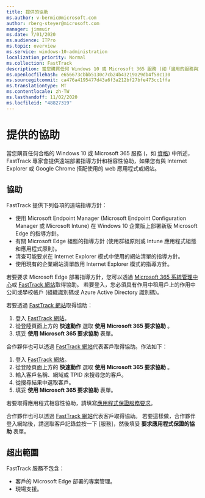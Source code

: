 ```yaml
---
title: 提供的協助
ms.author: v-bermic@microsoft.com
author: rberg-steyer@microsoft.com
manager: jimmuir
ms.date: 7/01/2020
ms.audience: ITPro
ms.topic: overview
ms.service: windows-10-administration
localization_priority: Normal
ms.collection: FastTrack
description: 當您購買任何 Windows 10 或 Microsoft 365 服務 (如「適用的服務與方案」中所述)，如果您有可搭配 Internet Explorer 或 Google Chrome 使用的 Web 應用程式或網站，FastTrack 專家可提供遠端部署指導方針和相容性協助。
ms.openlocfilehash: e656673cbbb5130c7cb24b43219a29db4f58c130
ms.sourcegitcommit: ca476a4195477d43a6f3a212bf27bfe473cc1ffa
ms.translationtype: MT
ms.contentlocale: zh-TW
ms.lasthandoff: 11/02/2020
ms.locfileid: "48827319"
---
```

# <a name="assistance-offered"></a>提供的協助

當您購買任何合格的 Windows 10 或 Microsoft 365 服務 (，如 [資格](eligibility.md)) 中所述，FastTrack 專家會提供遠端部署指導方針和相容性協助，如果您有與 Internet Explorer 或 Google Chrome 搭配使用的 web 應用程式或網站。 

## <a name="assistance"></a>協助

FastTrack 提供下列各項的遠端指導方針：
- 使用 Microsoft Endpoint Manager (Microsoft Endpoint Configuration Manager 或 Microsoft Intune) 在 Windows 10 企業版上部署新版 Microsoft Edge 的指導方針。
- 有關 Microsoft Edge 組態的指導方針 (使用群組原則或 Intune 應用程式組態和應用程式原則)。
- 清查可能要求在 Internet Explorer 模式中使用的網站清單的指導方針。
- 使用現有的企業網站清單啟用 Internet Explorer 模式的指導方針。

若要要求 Microsoft Edge 部署指導方針，您可以透過 [Microsoft 365 系統管理中心](https://go.microsoft.com/fwlink/?linkid=2032704)或 [FastTrack 網站](https://go.microsoft.com/fwlink/?linkid=780698)取得協助。 若要登入，您必須具有作用中租用戶上的作用中公司或學校帳戶 (組織識別碼或 Azure Active Directory 識別碼)。 

若要透過 [FastTrack 網站](https://go.microsoft.com/fwlink/?linkid=780698)取得協助： 
1.    登入 [FastTrack 網站](https://go.microsoft.com/fwlink/?linkid=780698)。 
2.    從登陸頁面上方的 **快速動作** 選取 **使用 Microsoft 365 要求協助** 。
3.    填妥 **使用 Microsoft 365 要求協助** 表單。
  
合作夥伴也可以透過 [FastTrack 網站](https://go.microsoft.com/fwlink/?linkid=780698)代表客戶取得協助。作法如下：
1.    登入 [FastTrack 網站](https://go.microsoft.com/fwlink/?linkid=780698)。 
2.    從登陸頁面上方的 **快速動作** 選取 **使用 Microsoft 365 要求協助** 。
3.    輸入客戶名稱、網域或 TPID 來搜尋您的客戶。
4.    從搜尋結果中選取客戶。
5.    填妥 **使用 Microsoft 365 要求協助** 表單。
 
若要取得應用程式相容性協助，請填寫[應用程式保證服務要求](https://go.microsoft.com/fwlink/?linkid=2022721)。

合作夥伴也可以透過 [FastTrack 網站](https://go.microsoft.com/fwlink/?linkid=780698)代表客戶取得協助。 若要這樣做，合作夥伴登入網站後，請選取客戶記錄並按一下 [服務]，然後填妥 **要求應用程式保證的協助** 表單。

## <a name="out-of-scope"></a>超出範圍

FastTrack 服務不包含：
- 客戶的 Microsoft Edge 部署的專案管理。
- 現場支援。

